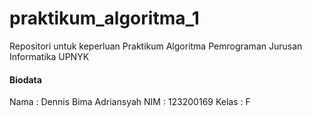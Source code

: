 # praktikum_algoritma_1
Repositori untuk keperluan Praktikum Algoritma Pemrograman Jurusan Informatika UPNYK

#### Biodata
 Nama	: Dennis Bima Adriansyah
 NIM	: 123200169
 Kelas	: F
